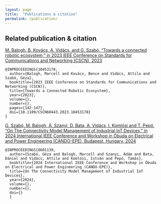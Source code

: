 ```yaml
---
layout: page
title:  "Publications & citation"
permalink: /publication/
---
```


## Related publication & citation

[M. Balogh, B. Kovács, A. Vidács, and G. Szabó, “Towards a connected robotic ecosystem,” in 2023 IEEE Conference on Standards for Communications and Networking (CSCN), 2023](https://ieeexplore.ieee.org/document/10453178)

```
@INPROCEEDINGS{10453178,
  author={Balogh, Marcell and Kovács, Bence and Vidács, Attila and Szabó, Géza},
  booktitle={2023 IEEE Conference on Standards for Communications and Networking (CSCN)}, 
  title={Towards a Connected Robotic Ecosystem}, 
  year={2023},
  volume={},
  number={},
  pages={142-147},
  doi={10.1109/CSCN60443.2023.10453178}
}
```

[G. Szabó, M. Balogh, Á. Szanyi, D. Bata, A. Vidács, I. Komlósi and T. Pepó, “On The Connectivity Model Management of Industrial IoT Devices,” in 2024 International IEEE Conference and Workshop in Óbuda on Electrical and Power Engineering (CANDO-EPE), Budapest, Hungary, 2024]()

```
@INPROCEEDINGS{8601139,
  author={Szabó, Géza and Balogh, Marcell and Szanyi, Ádám and Bata, Dániel and Vidács, Attila and Komlósi, István and Pepó, Tamás},
  booktitle={2024 International IEEE Conference and Workshop in Óbuda on Electrical and Power Engineering (CANDO-EPE)}, 
  title={On The Connectivity Model Management of Industrial IoT Devices}, 
  year={2024},
  volume={},
  number={},
  doi={}
  }
```
